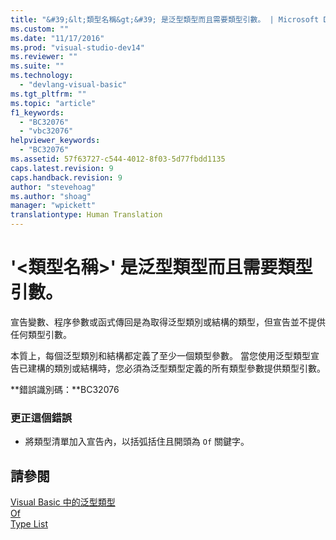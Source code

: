 ```yaml
---
title: "&#39;&lt;類型名稱&gt;&#39; 是泛型類型而且需要類型引數。 | Microsoft Docs"
ms.custom: ""
ms.date: "11/17/2016"
ms.prod: "visual-studio-dev14"
ms.reviewer: ""
ms.suite: ""
ms.technology: 
  - "devlang-visual-basic"
ms.tgt_pltfrm: ""
ms.topic: "article"
f1_keywords: 
  - "BC32076"
  - "vbc32076"
helpviewer_keywords: 
  - "BC32076"
ms.assetid: 57f63727-c544-4012-8f03-5d77fbdd1135
caps.latest.revision: 9
caps.handback.revision: 9
author: "stevehoag"
ms.author: "shoag"
manager: "wpickett"
translationtype: Human Translation
---
```

# &#39;&lt;類型名稱&gt;&#39; 是泛型類型而且需要類型引數。
宣告變數、程序參數或函式傳回是為取得泛型類別或結構的類型，但宣告並不提供任何類型引數。  
  
 本質上，每個泛型類別和結構都定義了至少一個類型參數。 當您使用泛型類型宣告已建構的類別或結構時，您必須為泛型類型定義的所有類型參數提供類型引數。  
  
 **錯誤識別碼：**BC32076  
  
### 更正這個錯誤  
  
-   將類型清單加入宣告內，以括弧括住且開頭為 `Of` 關鍵字。  
  
## 請參閱  
 [Visual Basic 中的泛型類型](../../visual-basic/programming-guide/language-features/data-types/generic-types.md)   
 [Of](../../visual-basic/language-reference/statements/of-clause.md)   
 [Type List](../../visual-basic/language-reference/statements/type-list.md)